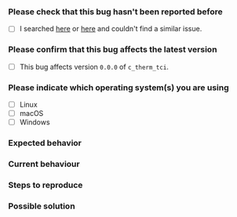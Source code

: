 <!--
🐞 Bug report
Report a bug. Please don't request features or ask usage questions here.
Please apply the `bug` label
#} -->

### Please check that this bug hasn't been reported before

- [ ] I searched [here](https://github.com/blakeNaccarato/c-therm-tci/issues?q=label%3Abug+sort%3Acomments-desc) or [here](https://github.com/search?q=repo%3AblakeNaccarato/c-therm-tci+label%3Abug&type=issues) and couldn't find a similar issue.

### Please confirm that this bug affects the latest version

<!-- Please verify the issue is present in the latest version by installing it with `pip install c_therm_tci==0.0.0` and checking that the bug is still there #} -->

- [ ] This bug affects version `0.0.0` of `c_therm_tci`.

### Please indicate which operating system(s) you are using

<!-- Please select the most appropriate choice(s) if your exact OS is not listed #} -->

- [ ] Linux
- [ ] macOS
- [ ] Windows

### Expected behavior

<!-- Please explain what **should** happen #} -->

### Current behaviour

<!-- Please explain what happens instead of the expected behavior #} -->

### Steps to reproduce

<!-- Please provide steps that would allow someone to reproduce the issue #} -->

### Possible solution

<!-- Please suggest a possible fix or any ideas you may have about the root cause #} -->
